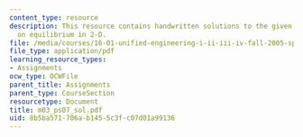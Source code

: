 ```yaml
---
content_type: resource
description: This resource contains handwritten solutions to the given problem set
  on equilibrium in 2-D.
file: /media/courses/16-01-unified-engineering-i-ii-iii-iv-fall-2005-spring-2006/8b5ba571706ab1455c3fc07d01a99136_m03_ps07_sol.pdf
file_type: application/pdf
learning_resource_types:
- Assignments
ocw_type: OCWFile
parent_title: Assignments
parent_type: CourseSection
resourcetype: Document
title: m03_ps07_sol.pdf
uid: 8b5ba571-706a-b145-5c3f-c07d01a99136
---
```

